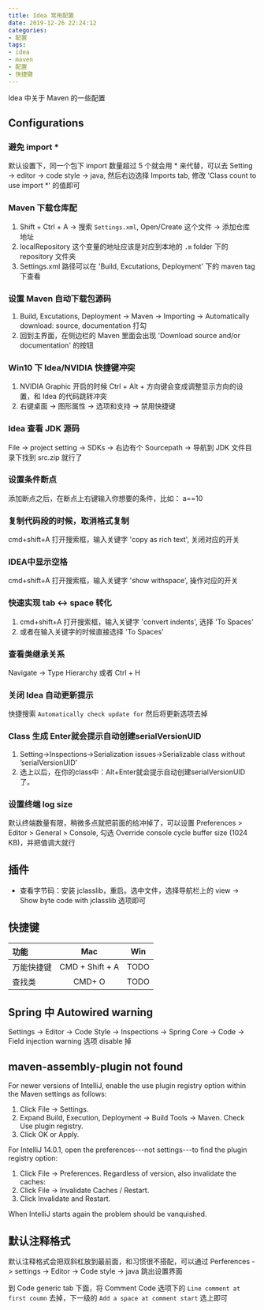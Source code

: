 ```yaml
---
title: Idea 常用配置
date: 2019-12-26 22:24:12
categories:
- 配置
tags:
- idea
- maven
- 配置
- 快捷键
---
```

Idea 中关于 Maven 的一些配置

## Configurations

### 避免 import *

默认设置下，同一个包下 import 数量超过 5 个就会用 * 来代替，可以去 Setting -> editor -> code style -> java, 然后右边选择 Imports tab, 修改 'Class count to use import *' 的值即可

### Maven 下载仓库配

1. Shift + Ctrl + A -> 搜索 `Settings.xml`, Open/Create 这个文件 -> 添加仓库地址  
1. localRepository 这个变量的地址应该是对应到本地的 `.m` folder 下的 repository 文件夹  
1. Settings.xml 路径可以在 'Build, Excutations, Deployment' 下的 maven tag 下查看

### 设置 Maven 自动下载包源码

1. Build, Excutations, Deployment -> Maven -> Importing -> Automatically download: source, documentation 打勾  
1. 回到主界面，在侧边栏的 Maven 里面会出现 'Download source and/or documentation' 的按钮

### Win10 下 Idea/NVIDIA 快捷键冲突

1. NVIDIA Graphic 开启的时候 Ctrl + Alt + 方向键会变成调整显示方向的设置，和 Idea 的代码跳转冲突
1. 右键桌面 -> 图形属性 -> 选项和支持 -> 禁用快捷键

### Idea 查看 JDK 源码

File -> project setting -> SDKs -> 右边有个 Sourcepath -> 导航到 JDK 文件目录下找到 src.zip 就行了

### 设置条件断点

添加断点之后，在断点上右键输入你想要的条件，比如： a==10

### 复制代码段的时候，取消格式复制

cmd+shift+A 打开搜索框，输入关键字 'copy as rich text', 关闭对应的开关

### IDEA中显示空格

cmd+shift+A 打开搜索框，输入关键字 'show withspace', 操作对应的开关

### 快速实现 tab <-> space 转化

1. cmd+shift+A 打开搜索框，输入关键字 'convert indents', 选择 'To Spaces'
1. 或者在输入关键字的时候直接选择 'To Spaces'

### 查看类继承关系

Navigate -> Type Hierarchy 或者 Ctrl + H

### 关闭 Idea 自动更新提示

快捷搜索 `Automatically check update for` 然后将更新选项去掉

### Class 生成 Enter就会提示自动创建serialVersionUID

1. Setting->Inspections->Serialization issues->Serializable class without ’serialVersionUID’ 
1. 选上以后，在你的class中：Alt+Enter就会提示自动创建serialVersionUID了。

### 设置终端 log size

默认终端数量有限，稍微多点就把前面的给冲掉了，可以设置 Preferences > Editor > General > Console, 勾选 Override console cycle buffer size (1024 KB)，并把值调大就行

## 插件

* 查看字节码：安装 jclasslib，重启。选中文件，选择导航栏上的 view -> Show byte code with jclasslib 选项即可

## 快捷键

| 功能       |       Mac       |  Win  |
| :--------- | :-------------: | :---: |
| 万能快捷键 | CMD + Shift + A | TODO  |
| 查找类     |     CMD+ O      | TODO  |

## Spring 中 Autowired warning

Settings -> Editor -> Code Style -> Inspections -> Spring Core -> Code -> Field injection warning 选项 disable 掉

## maven-assembly-plugin not found

For newer versions of IntelliJ, enable the use plugin registry option within the Maven settings as follows:

1. Click File -> Settings.
2. Expand Build, Execution, Deployment -> Build Tools -> Maven. Check Use plugin registry.
3. Click OK or Apply.

For IntelliJ 14.0.1, open the preferences---not settings---to find the plugin registry option:

1. Click File -> Preferences. Regardless of version, also invalidate the caches:
2. Click File -> Invalidate Caches / Restart.
3. Click Invalidate and Restart.

When IntelliJ starts again the problem should be vanquished.

## 默认注释格式

默认注释格式会把双斜杠放到最前面，和习惯很不搭配，可以通过 Perferences -> settings -> Editor -> Code style -> java 跳出设置界面

到 Code generic tab 下面，将 Comment Code 选项下的 `Line comment at first coumn` 去掉，下一级的 `Add a space at comment start` 选上即可
